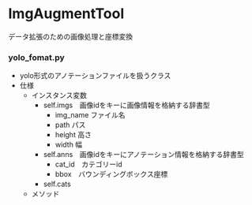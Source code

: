 # ImgAugmentTool
データ拡張のための画像処理と座標変換

### yolo_fomat.py
- yolo形式のアノテーションファイルを扱うクラス
- 仕様
    - インスタンス変数
        - self.imgs　画像idをキーに画像情報を格納する辞書型
            - img_name ファイル名
            - path パス
            - height 高さ
            - width 幅
        - self.anns　画像idをキーにアノテーション情報を格納する辞書型
            - cat_id　カテゴリーid
            - bbox　バウンディングボックス座標
        - self.cats　
   - メソッド